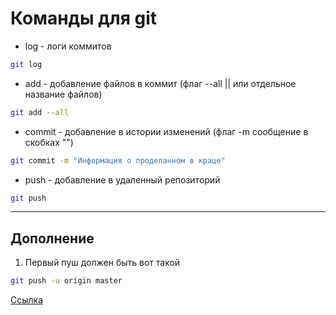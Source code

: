 # Команды для git

* log - логи коммитов

```bash
git log
```  

* add - добавление файлов в коммит (флаг --all || или отдельное название файлов)

```bash
git add --all
```  

* commit - добавление в истории изменений (флаг -m сообщение в скобках "")

```bash
git commit -m "Информация о проделанном в краце"
```  

* push - добавление в удаленный репозиторий  

```bash
git push
```

---

## Дополнение  

1. Первый пуш должен быть вот такой

```bash
git push -u origin master
```

[Ссылка](https://github.com/Kollo4455 "Мой профиль")
